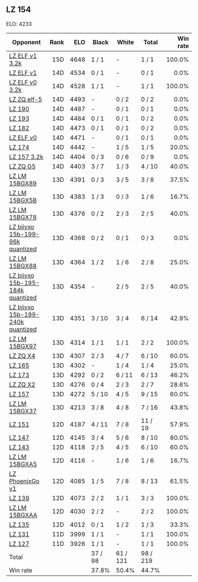 ## LZ 154 ##

ELO: 4233

Opponent | Rank | ELO | Black | White | Total | Win rate
---------|-----:|----:|-------|-------|-------|-------:
[LZ ELF v1 3.2k](LZ%20ELF%20v1%203.2k.md) | 15D | 4648 | 1 / 1 | - | 1 / 1 | 100.0%
[LZ ELF v1](LZ%20ELF%20v1.md) | 14D | 4534 | 0 / 1 | - | 0 / 1 | 0.0%
[LZ ELF v0 3.2k](LZ%20ELF%20v0%203.2k.md) | 14D | 4528 | 1 / 1 | - | 1 / 1 | 100.0%
[LZ ZQ elf-5](LZ%20ZQ%20elf-5.md) | 14D | 4493 | - | 0 / 2 | 0 / 2 | 0.0%
[LZ 190](LZ%20190.md) | 14D | 4487 | - | 0 / 1 | 0 / 1 | 0.0%
[LZ 193](LZ%20193.md) | 14D | 4484 | 0 / 1 | 0 / 1 | 0 / 2 | 0.0%
[LZ 182](LZ%20182.md) | 14D | 4473 | 0 / 1 | 0 / 1 | 0 / 2 | 0.0%
[LZ ELF v0](LZ%20ELF%20v0.md) | 14D | 4471 | - | 0 / 1 | 0 / 1 | 0.0%
[LZ 174](LZ%20174.md) | 14D | 4442 | - | 1 / 5 | 1 / 5 | 20.0%
[LZ 157 3.2k](LZ%20157%203.2k.md) | 14D | 4404 | 0 / 3 | 0 / 6 | 0 / 9 | 0.0%
[LZ ZQ G5](LZ%20ZQ%20G5.md) | 14D | 4403 | 3 / 7 | 1 / 3 | 4 / 10 | 40.0%
[LZ LM 15BGX89](LZ%20LM%2015BGX89.md) | 13D | 4391 | 0 / 3 | 3 / 5 | 3 / 8 | 37.5%
[LZ LM 15BGX5B](LZ%20LM%2015BGX5B.md) | 13D | 4383 | 1 / 3 | 0 / 3 | 1 / 6 | 16.7%
[LZ LM 15BGX78](LZ%20LM%2015BGX78.md) | 13D | 4376 | 0 / 2 | 2 / 3 | 2 / 5 | 40.0%
[LZ bjiyxo 15b-199-96k quantized](LZ%20bjiyxo%2015b-199-96k%20quantized.md) | 13D | 4368 | 0 / 2 | 0 / 1 | 0 / 3 | 0.0%
[LZ LM 15BGX88](LZ%20LM%2015BGX88.md) | 13D | 4364 | 1 / 2 | 1 / 6 | 2 / 8 | 25.0%
[LZ bjiyxo 15b-195-184k quantized](LZ%20bjiyxo%2015b-195-184k%20quantized.md) | 13D | 4354 | - | 2 / 5 | 2 / 5 | 40.0%
[LZ bjiyxo 15b-199-240k quantized](LZ%20bjiyxo%2015b-199-240k%20quantized.md) | 13D | 4351 | 3 / 10 | 3 / 4 | 6 / 14 | 42.9%
[LZ LM 15BGX97](LZ%20LM%2015BGX97.md) | 13D | 4314 | 1 / 1 | 1 / 1 | 2 / 2 | 100.0%
[LZ ZQ X4](LZ%20ZQ%20X4.md) | 13D | 4307 | 2 / 3 | 4 / 7 | 6 / 10 | 60.0%
[LZ 165](LZ%20165.md) | 13D | 4302 | - | 1 / 4 | 1 / 4 | 25.0%
[LZ 173](LZ%20173.md) | 13D | 4292 | 0 / 2 | 6 / 11 | 6 / 13 | 46.2%
[LZ ZQ X2](LZ%20ZQ%20X2.md) | 13D | 4276 | 0 / 4 | 2 / 3 | 2 / 7 | 28.6%
[LZ 157](LZ%20157.md) | 13D | 4272 | 5 / 10 | 4 / 5 | 9 / 15 | 60.0%
[LZ LM 15BGX37](LZ%20LM%2015BGX37.md) | 13D | 4213 | 3 / 8 | 4 / 8 | 7 / 16 | 43.8%
[LZ 151](LZ%20151.md) | 12D | 4187 | 4 / 11 | 7 / 8 | 11 / 19 | 57.9%
[LZ 147](LZ%20147.md) | 12D | 4145 | 3 / 4 | 5 / 6 | 8 / 10 | 80.0%
[LZ 143](LZ%20143.md) | 12D | 4118 | 2 / 5 | 4 / 5 | 6 / 10 | 60.0%
[LZ LM 15BGXA5](LZ%20LM%2015BGXA5.md) | 12D | 4116 | - | 1 / 6 | 1 / 6 | 16.7%
[LZ PhoenixGo v1](LZ%20PhoenixGo%20v1.md) | 12D | 4085 | 1 / 5 | 7 / 8 | 8 / 13 | 61.5%
[LZ 139](LZ%20139.md) | 12D | 4073 | 2 / 2 | 1 / 1 | 3 / 3 | 100.0%
[LZ LM 15BGXAA](LZ%20LM%2015BGXAA.md) | 12D | 4030 | 2 / 2 | - | 2 / 2 | 100.0%
[LZ 135](LZ%20135.md) | 12D | 4012 | 0 / 1 | 1 / 2 | 1 / 3 | 33.3%
[LZ 131](LZ%20131.md) | 11D | 3999 | 1 / 1 | - | 1 / 1 | 100.0%
[LZ 127](LZ%20127.md) | 11D | 3926 | 1 / 1 | - | 1 / 1 | 100.0%
Total | | | 37 / 98 | 61 / 121 | 98 / 219 | 
Win rate| | | 37.8% | 50.4% | 44.7% | 
